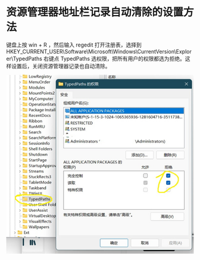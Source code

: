 
# 资源管理器地址栏记录自动清除的设置方法

键盘上按 win + R ，然后输入 regedit 打开注册表，选择到
 HKEY_CURRENT_USER\Software\Microsoft\Windows\CurrentVersion\Explorer\TypedPaths
右键点 TypedPaths 选权限，把所有用户的权限都选为拒绝。这样设置后，关闭资源管理器记录也自动清除。

![01](./image/clear-log/01.jpg)